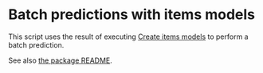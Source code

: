 # Batch predictions with items models

This script uses the result of
executing [Create items models](../create-items-models) to
perform a batch prediction.

See also [the package README](../readme.md).
